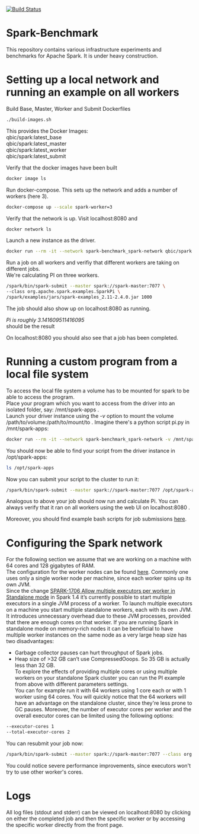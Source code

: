 [![Build Status](https://travis-ci.com/qbicsoftware/spark-benchmark.svg?branch=master)](https://travis-ci.com/qbicsoftware/spark-benchmark)
# Spark-Benchmark
This repository contains various infrastructure experiments and benchmarks for Apache Spark. It is under heavy construction.

# Setting up a local network and running an example on all workers
Build Base, Master, Worker and Submit Dockerfiles 
```bash
./build-images.sh 
```     
This provides the Docker Images:    
qbic/spark:latest_base    
qbic/spark:latest_master    
qbic/spark:latest_worker    
qbic/spark:latest_submit

Verify that the docker images have been built
```bash
docker image ls
```

Run docker-compose. This sets up the network and adds a number of workers (here 3).
```bash
docker-compose up --scale spark-worker=3
```

Verify that the network is up. Visit localhost:8080 and
```bash
docker network ls
```

Launch a new instance as the driver.
```bash
docker run --rm -it --network spark-benchmark_spark-network qbic/spark:latest_submit /bin/sh
```

Run a job on all workers and verifiy that different workers are taking on different jobs.    
We're calculating PI on three workers.
```bash
/spark/bin/spark-submit --master spark://spark-master:7077 \
--class org.apache.spark.examples.SparkPi \
/spark/examples/jars/spark-examples_2.11-2.4.0.jar 1000
```
The job should also show up on localhost:8080 as running.

*Pi is roughly 3.141609511416095*    
should be the result

On localhost:8080 you should also see that a job has been completed.

# Running a custom program from a local file system
To access the local file system a volume has to be mounted for spark to be able to access the program.    
Place your program which you want to access from the driver into an isolated folder, say: /mnt/spark-apps .           
Launch your driver instance using the *-v* option to mount the volume /path/to/volume:/path/to/mount/to . Imagine there's a python script pi.py in /mnt/spark-apps:    
```bash
docker run --rm -it --network spark-benchmark_spark-network -v /mnt/spark-apps:/opt/spark-apps qbic/spark:latest_submit /bin/sh
```

You should now be able to find your script from the driver instance in /opt/spark-apps:    
```bash
ls /opt/spark-apps
```

Now you can submit your script to the cluster to run it:
```bash
/spark/bin/spark-submit --master spark://spark-master:7077 /opt/spark-apps/pi.py 1000
```

Analogous to above your job should now run and calculate Pi. You can always verify that it ran on all workers using the web UI on localhost:8080 .

Moreover, you should find example bash scripts for job submissions [here](spark-submit).

# Configuring the Spark network
For the following section we assume that we are working on a machine with 64 cores and 128 gigabytes of RAM.     
The configuration for the worker nodes can be found [here](env/spark-worker.sh). Commonly one uses only a single worker node per machine, since each worker spins up its own JVM.    
Since the change [SPARK-1706 Allow multiple executors per worker in Standalone mode](https://issues.apache.org/jira/browse/SPARK-1706) in Spark 1.4 it’s currently possible to start multiple executors in a single JVM process of a worker.
To launch multiple executors on a machine you start multiple standalone workers, each with its own JVM. It introduces unnecessary overhead due to these JVM processes, provided that there are enough cores on that worker. If you are running Spark in standalone mode on memory-rich nodes it can be beneficial to have multiple worker instances on the same node as a very large heap size has two disadvantages:    
- Garbage collector pauses can hurt throughput of Spark jobs.    
- Heap size of >32 GB can’t use CompressedOoops. So 35 GB is actually less than 32 GB.    
To explore the effects of providing multiple cores or using multiple workers on your standalone Spark cluster you can run the PI example from above with different parameters settings.    
You can for example run it with 64 workers using 1 core each or with 1 worker using 64 cores. You will quickly notice that the 64 workers will have an advantage on the standalone cluster, since they're less prone to GC pauses. Moreover, the number of executor cores per worker and the overall executor cores can be limited using the following options:
```bash
--executor-cores 1
--total-executor-cores 2
```
You can resubmit your job now:
```bash
/spark/bin/spark-submit --master spark://spark-master:7077 --class org.apache.spark.examples.SparkPi --executor-cores 1 --total-executor-cores 2 /spark/examples/jars/spark-examples_2.11-2.4.0.jar 5000
```
You could notice severe performance improvements, since executors won't try to use other worker's cores.

# Logs
All log files (stdout and stderr) can be viewed on localhost:8080 by clicking on either the completed job and then the specific worker or by accessing the specific worker directly from the front page.





